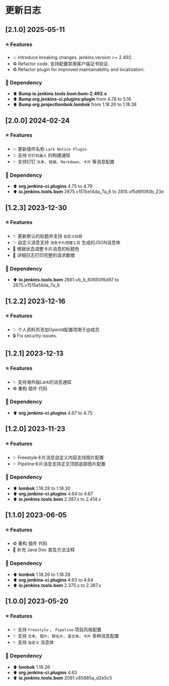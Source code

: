 # 更新日志

## [2.1.0] 2025-05-11

### ⭐ Features

- 💥 Introduce breaking changes. jenkins.version >= 2.492.
- ♻️ Refactor code. 支持配置禁用客户端证书验证.
- ♻️ Refactor plugin for improved maintainability and localization.

### 🔨 Dependency

- ⬆️ **Bump io.jenkins.tools.bom:bom-2.492.x**
- ⬆️ **Bump org.jenkins-ci.plugins:plugin** from 4.78 to 5.16
- ⬆️ **Bump org.projectlombok:lombok** from 1.18.26 to 1.18.38

## [2.0.0] 2024-02-24

### ⭐ Features

- 💥 更新插件名称 `Lark Notice Plugin`
- ✨ 支持 `钉钉机器人` 的构建通知
- ✨ 支持钉钉 `文本`、`链接`、`Markdown`、`卡片` 等消息配置

### 🔨 Dependency

- ⬆️ **org.jenkins-ci.plugins**  4.75 to 4.78
- ⬆️ **io.jenkins.tools.bom**  2675.v1515e14da_7a_6 to 2815.vf5d6f093b_23e

## [1.2.3] 2023-12-30

### ⭐ Features

- ✨ 更新默认的标题并支持 `自定义标题`
- ✨ 自定义消息支持 `消息卡片搭建工具` 生成的JSON消息体
- 🎨 根据状态调整卡片消息的标题色
- 🎨 详细日志打印完整的请求数据

### 🔨 Dependency

- ⬆️ **io.jenkins.tools.bom**  2661.vb_b_60650f6d97 to 2675.v1515e14da_7a_6

## [1.2.2] 2023-12-16

### ⭐ Features

- ✨ 个人资料页添加OpenId配置项用于@成员
- 🔒 Fix security issues.

## [1.2.1] 2023-12-13

### ⭐ Features

- ✨ 支持海外版Lark的消息通知
- ♻️ 重构 插件 代码

### 🔨 Dependency

- ⬆️ **org.jenkins-ci.plugins**  4.67 to 4.75

## [1.2.0] 2023-11-23

### ⭐ Features

- ✨️ Freestyle卡片消息自定义内容支持图片配置
- ✨ Pipeline卡片消息支持正文顶部底部图片配置

### 🔨 Dependency

- ⬆️ **lombok** 1.18.28 to 1.18.30
- ⬆️ **org.jenkins-ci.plugins**  4.64 to 4.67
- ⬆️ **io.jenkins.tools.bom**  2.387.x to 2.414.x

## [1.1.0] 2023-06-05

### ⭐ Features

- ♻️ 重构 插件 代码
- 📝 补充 Java Doc 类及方法注释

### 🔨 Dependency

- ⬆️ **lombok** 1.18.26 to 1.18.28
- ⬆️ **org.jenkins-ci.plugins**  4.63 to 4.64
- ⬆️ **io.jenkins.tools.bom**  2.375.x to 2.387.x

## [1.0.0] 2023-05-20

### ⭐ Features

- ✨ 支持 `Freestyle` 、 `Pipeline` 项目风格配置
- ✨ 支持 `文本`、`图片`、`群名片`、`富文本`、`卡片` 多种消息配置
- ✨ 支持 `自定义` 消息体

### 🔨 Dependency

- ⬆️ **lombok** 1.18.26
- ⬆️ **org.jenkins-ci.plugins**  4.63
- ⬆️ **io.jenkins.tools.bom**  2081.v85885a_d2e5c5